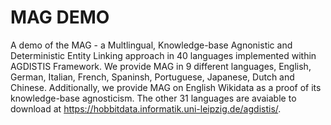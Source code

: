 MAG DEMO
=============

A demo of the MAG - a Multlingual, Knowledge-base Agnonistic and Deterministic Entity Linking approach in 40 languages implemented within AGDISTIS Framework. We provide MAG in 9 different languages, English, German, Italian, French, Spaninsh, Portuguese, Japanese, Dutch and Chinese. Additionally, we provide MAG on English Wikidata as a proof of its knowledge-base agnosticism. The other 31 languages are avaiable to download at https://hobbitdata.informatik.uni-leipzig.de/agdistis/. 
